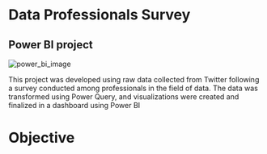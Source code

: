 # Data Professionals Survey

## Power BI project

![power_bi_image](assets/images/powerbi_icon.gif)

This project was developed using raw data collected from Twitter following a survey conducted among professionals in the field of data. The data was transformed using Power Query, and visualizations were created and finalized in a dashboard using Power BI

# Objective 
